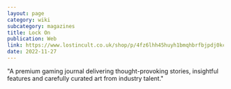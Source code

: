 ```yaml
---
layout: page
category: wiki
subcategory: magazines
title: Lock On
publication: Web
link: https://www.lostincult.co.uk/shop/p/4fz6lhh45huyh1bmqhbrfbjpdj0kci-3fyy6-dwkck-jc5kl-bprgs-yye3h-ldegp-nz53y
date: 2022-11-27
---
```


"A premium gaming journal delivering thought-provoking stories, insightful features and carefully curated art from industry talent."
